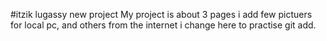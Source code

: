 #itzik lugassy new project 
My project is about 3 pages 
i add few pictuers for local pc, and others from the internet 
i change here to practise git add.
